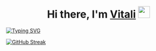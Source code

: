 <h1 align="center">Hi there, I'm <a href="https://daniilshat.ru/" target="_blank">Vitali</a> 
<img src="https://github.com/blackcater/blackcater/raw/main/images/Hi.gif" height="32"/></h1>

[![Typing SVG](https://readme-typing-svg.herokuapp.com?color=%2336BCF7&lines=Information+Technology)](https://git.io/typing-svg)


  [![GitHub Streak](https://github-readme-streak-stats.herokuapp.com/?user=DenverCoder1)](https://git.io/streak-stats)


 
